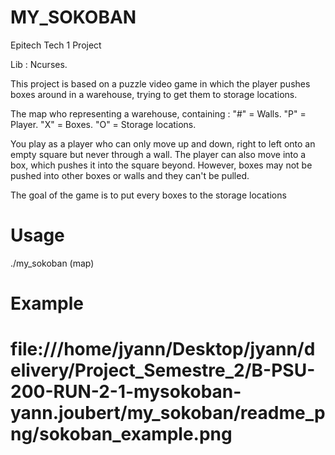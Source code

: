 # MY_SOKOBAN
Epitech Tech 1 Project

Lib : Ncurses.

This project is based on a puzzle video game in which the player pushes boxes around in a warehouse, trying to get them to storage locations.

The map who representing a warehouse, containing :
"#" = Walls.
"P" = Player.
"X" = Boxes.
"O" = Storage locations.

You play as a player who can only move up and down, right to left onto an empty square but never through a wall.
The player can also move into a box, which pushes it into the square beyond.
However, boxes may not be pushed into other boxes or walls and they can't be pulled.

The goal of the game is to put every boxes to the storage locations

# Usage
./my_sokoban (map)

# Example
# file:///home/jyann/Desktop/jyann/delivery/Project_Semestre_2/B-PSU-200-RUN-2-1-mysokoban-yann.joubert/my_sokoban/readme_png/sokoban_example.png